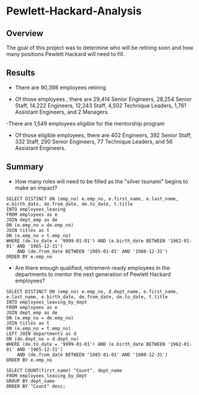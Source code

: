 # Pewlett-Hackard-Analysis


## Overview
The goal of this project was to  determine who will be retiring soon and how many positions Pewlett Hackard will need to fill. 


## Results
- There are 90,398 employees retiring

- Of those employees , there are 29,414 Senior Engineers, 28,254 Senior Staff, 14,222 Engineers, 12,243 Staff, 4,502 Technique Leaders, 1,761 Assistant Engineers, and 2 Managers. 
 
-There are 1,549 employees eligible for the mentorship program

- Of those eligible employees, there are 402 Engineers, 392 Senior Staff, 332 Staff, 290 Senior Engineers, 77 Technique Leaders, and 56 Assistant Engineers. 
## Summary
- How many roles will need to be filled as the "silver tsunami" begins to make an impact?
```
SELECT DISTINCT ON (emp_no) e.emp_no, e.first_name, e.last_name, e.birth_date, de.from_date, de.to_date, t.title
INTO employees_leaving
FROM employees as e
JOIN dept_emp as de
ON (e.emp_no = de.emp_no)
JOIN titles as t
ON (e.emp_no = t.emp_no)
WHERE (de.to_date = '9999-01-01') AND (e.birth_date BETWEEN '1962-01-01' AND '1965-12-31')
	AND (de.from_date BETWEEN '1985-01-01' AND '1988-12-31')
ORDER BY e.emp_no
```
- Are there enough qualified, retirement-ready employees in the departments to mentor the next generation of Pewlett Hackard employees?

```
SELECT DISTINCT ON (emp_no) e.emp_no, d.dept_name, e.first_name, e.last_name, e.birth_date, de.from_date, de.to_date, t.title
INTO employees_leaving_by_dept
FROM employees as e
JOIN dept_emp as de
ON (e.emp_no = de.emp_no)
JOIN titles as t
ON (e.emp_no = t.emp_no)
LEFT JOIN departments as d
ON (de.dept_no = d.dept_no)
WHERE (de.to_date = '9999-01-01') AND (e.birth_date BETWEEN '1962-01-01' AND '1965-12-31')
	AND (de.from_date BETWEEN '1985-01-01' AND '1988-12-31')
ORDER BY e.emp_no

SELECT COUNT(first_name) "Count", dept_name
FROM employees_leaving_by_dept
GROUP BY dept_name
ORDER BY "Count" desc;
```



